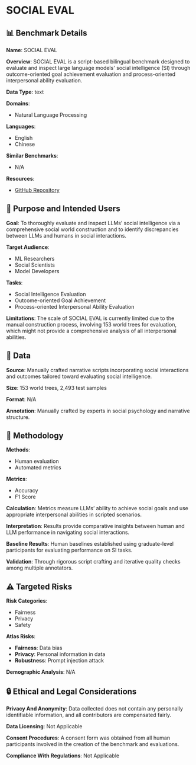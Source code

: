 # SOCIAL EVAL

## 📊 Benchmark Details

**Name**: SOCIAL EVAL

**Overview**: SOCIAL EVAL is a script-based bilingual benchmark designed to evaluate and inspect large language models' social intelligence (SI) through outcome-oriented goal achievement evaluation and process-oriented interpersonal ability evaluation.

**Data Type**: text

**Domains**:
- Natural Language Processing

**Languages**:
- English
- Chinese

**Similar Benchmarks**:
- N/A

**Resources**:
- [GitHub Repository](https://github.com/thu-coai/SocialEval)

## 🎯 Purpose and Intended Users

**Goal**: To thoroughly evaluate and inspect LLMs’ social intelligence via a comprehensive social world construction and to identify discrepancies between LLMs and humans in social interactions.

**Target Audience**:
- ML Researchers
- Social Scientists
- Model Developers

**Tasks**:
- Social Intelligence Evaluation
- Outcome-oriented Goal Achievement
- Process-oriented Interpersonal Ability Evaluation

**Limitations**: The scale of SOCIAL EVAL is currently limited due to the manual construction process, involving 153 world trees for evaluation, which might not provide a comprehensive analysis of all interpersonal abilities.

## 💾 Data

**Source**: Manually crafted narrative scripts incorporating social interactions and outcomes tailored toward evaluating social intelligence.

**Size**: 153 world trees, 2,493 test samples

**Format**: N/A

**Annotation**: Manually crafted by experts in social psychology and narrative structure.

## 🔬 Methodology

**Methods**:
- Human evaluation
- Automated metrics

**Metrics**:
- Accuracy
- F1 Score

**Calculation**: Metrics measure LLMs’ ability to achieve social goals and use appropriate interpersonal abilities in scripted scenarios.

**Interpretation**: Results provide comparative insights between human and LLM performance in navigating social interactions.

**Baseline Results**: Human baselines established using graduate-level participants for evaluating performance on SI tasks.

**Validation**: Through rigorous script crafting and iterative quality checks among multiple annotators.

## ⚠️ Targeted Risks

**Risk Categories**:
- Fairness
- Privacy
- Safety

**Atlas Risks**:
- **Fairness**: Data bias
- **Privacy**: Personal information in data
- **Robustness**: Prompt injection attack

**Demographic Analysis**: N/A

## 🔒 Ethical and Legal Considerations

**Privacy And Anonymity**: Data collected does not contain any personally identifiable information, and all contributors are compensated fairly.

**Data Licensing**: Not Applicable

**Consent Procedures**: A consent form was obtained from all human participants involved in the creation of the benchmark and evaluations.

**Compliance With Regulations**: Not Applicable
